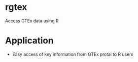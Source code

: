 # rgtex
Access GTEx data using R


# Application
- Easy access of key information from GTEx protal to R users
